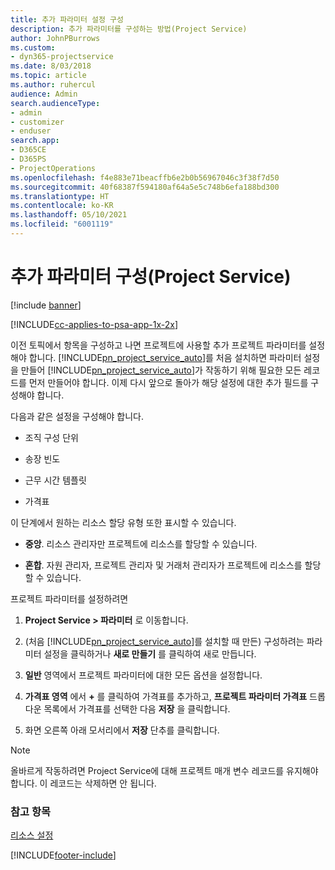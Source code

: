 ```yaml
---
title: 추가 파라미터 설정 구성
description: 추가 파라미터를 구성하는 방법(Project Service)
author: JohnPBurrows
ms.custom:
- dyn365-projectservice
ms.date: 8/03/2018
ms.topic: article
ms.author: ruhercul
audience: Admin
search.audienceType:
- admin
- customizer
- enduser
search.app:
- D365CE
- D365PS
- ProjectOperations
ms.openlocfilehash: f4e883e71beacffb6e2b0b56967046c3f38f7d50
ms.sourcegitcommit: 40f68387f594180af64a5e5c748b6efa188bd300
ms.translationtype: HT
ms.contentlocale: ko-KR
ms.lasthandoff: 05/10/2021
ms.locfileid: "6001119"
---
```

# <a name="configure-additional-parameter-settings-project-service"></a>추가 파라미터 구성(Project Service)

[!include [banner](../includes/psa-now-project-operations.md)]

[!INCLUDE[cc-applies-to-psa-app-1x-2x](../includes/cc-applies-to-psa-app-1x-2x.md)]

이전 토픽에서 항목을 구성하고 나면 프로젝트에 사용할 추가 프로젝트 파라미터를 설정해야 합니다. [!INCLUDE[pn_project_service_auto](../includes/pn-project-service-auto.md)]를 처음 설치하면 파라미터 설정을 만들어 [!INCLUDE[pn_project_service_auto](../includes/pn-project-service-auto.md)]가 작동하기 위해 필요한 모든 레코드를 먼저 만들어야 합니다. 이제 다시 앞으로 돌아가 해당 설정에 대한 추가 필드를 구성해야 합니다.  
  
 다음과 같은 설정을 구성해야 합니다.  
  
-   조직 구성 단위  
  
-   송장 빈도  
  
-   근무 시간 템플릿  
  
-   가격표  
 
이 단계에서 원하는 리소스 할당 유형 또한 표시할 수 있습니다.  
  
- **중앙**. 리소스 관리자만 프로젝트에 리소스를 할당할 수 있습니다.  
  
- **혼합**. 자원 관리자, 프로젝트 관리자 및 거래처 관리자가 프로젝트에 리소스를 할당할 수 있습니다.  
  
 
프로젝트 파라미터를 설정하려면  
  
1. **Project Service > 파라미터** 로 이동합니다.  
  
2. (처음 [!INCLUDE[pn_project_service_auto](../includes/pn-project-service-auto.md)]를 설치할 때 만든) 구성하려는 파라미터 설정을 클릭하거나 **새로 만들기** 를 클릭하여 새로 만듭니다.  
  
3. **일반** 영역에서 프로젝트 파라미터에 대한 모든 옵션을 설정합니다.  
  
4. **가격표 영역** 에서 **+** 를 클릭하여 가격표를 추가하고, **프로젝트 파라미터 가격표** 드롭다운 목록에서 가격표를 선택한 다음 **저장** 을 클릭합니다.  
  
5. 화면 오른쪽 아래 모서리에서 **저장** 단추를 클릭합니다.  

> [!NOTE]
> 올바르게 작동하려면 Project Service에 대해 프로젝트 매개 변수 레코드를 유지해야 합니다. 이 레코드는 삭제하면 안 됩니다.

### <a name="see-also"></a>참고 항목  
 [리소스 설정](../psa/set-up-resources.md)


[!INCLUDE[footer-include](../includes/footer-banner.md)]